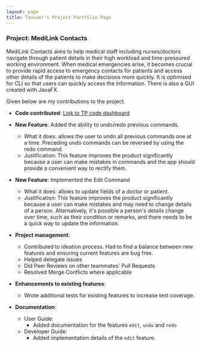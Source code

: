 ```yaml
---
layout: page
title: Tanveer's Project Portfolio Page
---
```


### Project: MediLink Contacts

MediLink Contacts aims to help medical staff including nurses/doctors navigate through patient details in
their high workload and time-pressured working environment. When medical emergencies arise, it becomes crucial to
provide rapid access to emergency contacts for patients and access other details of the patients to make decisions more
quickly. It is optimised for CLI so that users can quickly access the information. There is also a GUI created with
JavaFX.

Given below are my contributions to the project.

* **Code contributed**:
  [Link to TP code dashboard](https://nus-cs2103-ay2324s1.github.io/tp-dashboard/?search=tanveersingh10&breakdown=false&sort=groupTitle%20dsc&sortWithin=title&since=2023-09-22&timeframe=commit&mergegroup=&groupSelect=groupByRepos&tabOpen=true&tabType=authorship&tabAuthor=tanveersingh10&tabRepo=AY2324S1-CS2103T-T09-3%2Ftp%5Bmaster%5D&authorshipIsMergeGroup=false&authorshipFileTypes=&authorshipIsBinaryFileTypeChecked=false&authorshipIsIgnoredFilesChecked=false)


* **New Feature**: Added the ability to undo/redo previous commands.
  * What it does: allows the user to undo all previous commands one at a time. Preceding undo commands can be reversed by using the redo command.
  * Justification: This feature improves the product significantly because a user can make mistakes in commands and the app should provide a convenient way to rectify them.

* **New Feature**: Implemented the Edit Command
  * What it does: allows to update fields of a doctor or patient.
  * Justification: This feature improves the product significantly because a user can make mistakes and may need to change details of a person. Alternatively, it's possible a
  person's details change over time, such as their condition or remarks, and there needs to be a quick way to update the information.

* **Project management**:
  * Contributed to ideation process. Had to find a balance between new features and ensuring current features are bug free.
  * Helped delegate issues
  * Did Peer Reviews on other teammates' Pull Requests
  * Resolved Merge Conflicts where applicable

* **Enhancements to existing features**:
  * Wrote additional tests for existing features to increase test coverage.

* **Documentation**:
  * User Guide:
    * Added documentation for the features `edit`, `undo` and `redo`
  * Developer Guide:
    * Added implementation details of the `edit` feature.
